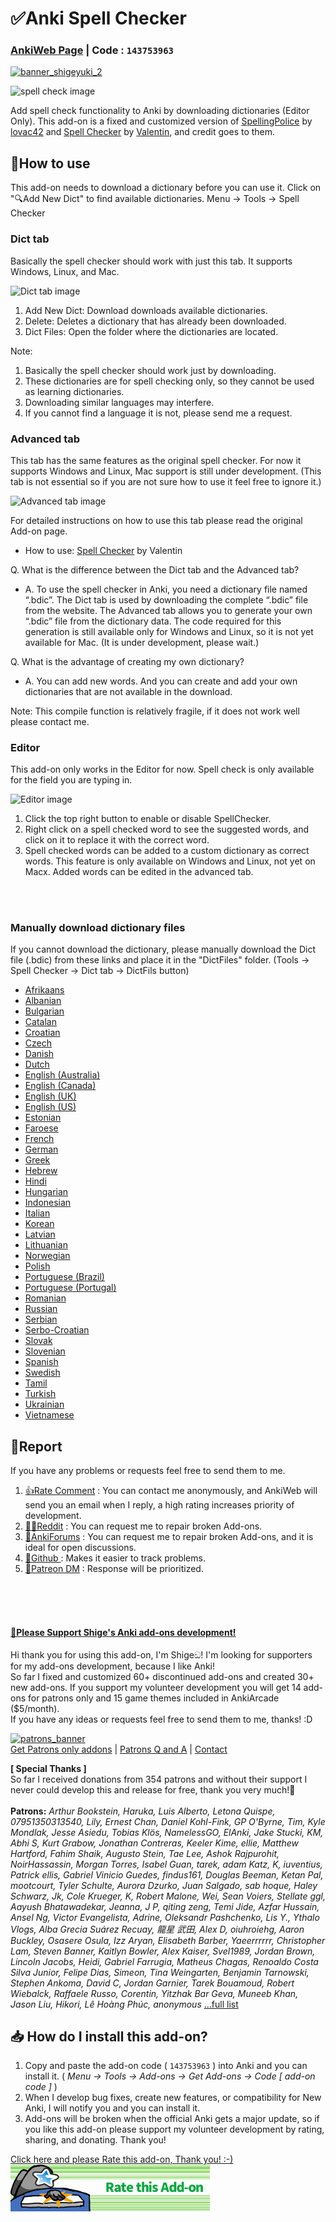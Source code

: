 # ✅️Anki Spell Checker


### [AnkiWeb Page](https://ankiweb.net/shared/info/143753963) | Code : `143753963`

<!-- Customized -->
[![banner_shigeyuki_2](https://github.com/shigeyukey/Pokemanki-Gold/assets/124401518/8408c164-e95c-4e40-98c1-393b03e04bcb)](https://www.reddit.com/user/Shige-yuki)


![spell check image](https://shigeyukey.github.io/shige-addons-wiki/images/AnkiSpellChecker/04.png)


 Add spell check functionality to Anki by downloading dictionaries (Editor Only). This add-on is a fixed and customized version of <a href="https://github.com/lovac42/SpellingPolice" target="_blank">SpellingPolice</a> by <a href="https://github.com/lovac42" target="_blank">lovac42</a> and <a href="https://github.com/ValentinSchmitz/spell-checker" target="_blank">Spell Checker</a> by <a href="https://github.com/ValentinSchmitz" target="_blank">Valentin</a>, and credit goes to them.


## 📖How to use

This add-on needs to download a dictionary before you can use it. Click on "🔍️Add New Dict" to find available dictionaries. Menu -> Tools -> Spell Checker

### Dict tab

Basically the spell checker should work with just this tab. It supports Windows, Linux, and Mac.

![Dict tab image](https://shigeyukey.github.io/shige-addons-wiki/images/AnkiSpellChecker/01.png)

1. Add New Dict: Download downloads available dictionaries.
2. Delete: Deletes a dictionary that has already been downloaded.
3. Dict Files: Open the folder where the dictionaries are located.

Note:
1. Basically the spell checker should work just by downloading.
1. These dictionaries are for spell checking only, so they cannot be used as learning dictionaries.
1. Downloading similar languages may interfere.
1. If you cannot find a language it is not, please send me a request.

### Advanced tab

This tab has the same features as the original spell checker. For now it supports Windows and Linux, Mac support is still under development. (This tab is not essential so if you are not sure how to use it feel free to ignore it.)

![Advanced tab image](https://shigeyukey.github.io/shige-addons-wiki/images/AnkiSpellChecker/02.png)

For detailed instructions on how to use this tab please read the original Add-on page.
 * How to use: <a href="https://github.com/ValentinSchmitz/spell-checker?tab=readme-ov-file#spell-checker-for-anki" target="_blank">Spell Checker</a> by Valentin</a>


Q. What is the difference between the Dict tab and the Advanced tab?<br>
* A. To use the spell checker in Anki, you need a dictionary file named “.bdic”. The Dict tab is used by downloading the complete “.bdic” file from the website. The Advanced tab allows you to generate your own “.bdic” file from the dictionary data. The code required for this generation is still available only for Windows and Linux, so it is not yet available for Mac. (It is under development, please wait.)<br>

Q. What is the advantage of creating my own dictionary?<br>
* A. You can add new words. And you can create and add your own dictionaries that are not available in the download.<br>

Note: This compile function is relatively fragile, if it does not work well please contact me.

### Editor

This add-on only works in the Editor for now. Spell check is only available for the field you are typing in.

![Editor image](https://shigeyukey.github.io/shige-addons-wiki/images/AnkiSpellChecker/05.png)

1. Click the top right button to enable or disable SpellChecker.
1. Right click on a spell checked word to see the suggested words, and click on it to replace it with the correct word.
1. Spell checked words can be added to a custom dictionary as correct words. This feature is only available on Windows and Linux, not yet on Macx. Added words can be edited in the advanced tab.

<br><br>

### Manually download dictionary files

If you cannot download the dictionary, please manually download the Dict file (.bdic) from these links and place it in the "DictFiles" folder. (Tools -> Spell Checker -> Dict tab -> DictFils button)

<ul>
  <li><a href="https://raw.githubusercontent.com/shigeyukey/third_party_hunspell_dictionaries/master/af-ZA-3-0.bdic">Afrikaans</a></li>
  <li><a href="https://raw.githubusercontent.com/shigeyukey/third_party_hunspell_dictionaries/master/sq-3-0.bdic">Albanian</a></li>
  <li><a href="https://raw.githubusercontent.com/shigeyukey/third_party_hunspell_dictionaries/master/bg-BG-3-0.bdic">Bulgarian</a></li>
  <li><a href="https://raw.githubusercontent.com/shigeyukey/third_party_hunspell_dictionaries/master/ca-ES-3-0.bdic">Catalan</a></li>
  <li><a href="https://raw.githubusercontent.com/shigeyukey/third_party_hunspell_dictionaries/master/hr-HR-3-0.bdic">Croatian</a></li>
  <li><a href="https://raw.githubusercontent.com/shigeyukey/third_party_hunspell_dictionaries/master/cs-CZ-3-0.bdic">Czech</a></li>
  <li><a href="https://raw.githubusercontent.com/shigeyukey/third_party_hunspell_dictionaries/master/da-DK-3-0.bdic">Danish</a></li>
  <li><a href="https://raw.githubusercontent.com/shigeyukey/third_party_hunspell_dictionaries/master/nl-NL-3-0.bdic">Dutch</a></li>
  <li><a href="https://raw.githubusercontent.com/shigeyukey/third_party_hunspell_dictionaries/master/en-AU-3-0.bdic">English (Australia)</a></li>
  <li><a href="https://raw.githubusercontent.com/shigeyukey/third_party_hunspell_dictionaries/master/en-CA-3-0.bdic">English (Canada)</a></li>
  <li><a href="https://raw.githubusercontent.com/shigeyukey/third_party_hunspell_dictionaries/master/en-GB-3-0.bdic">English (UK)</a></li>
  <li><a href="https://raw.githubusercontent.com/shigeyukey/third_party_hunspell_dictionaries/master/en-US-3-0.bdic">English (US)</a></li>
  <li><a href="https://raw.githubusercontent.com/shigeyukey/third_party_hunspell_dictionaries/master/et-EE-3-0.bdic">Estonian</a></li>
  <li><a href="https://raw.githubusercontent.com/shigeyukey/third_party_hunspell_dictionaries/master/fo-FO-3-0.bdic">Faroese</a></li>
  <li><a href="https://raw.githubusercontent.com/shigeyukey/third_party_hunspell_dictionaries/master/fr-FR-3-0.bdic">French</a></li>
  <li><a href="https://raw.githubusercontent.com/shigeyukey/third_party_hunspell_dictionaries/master/de-DE-3-0.bdic">German</a></li>
  <li><a href="https://raw.githubusercontent.com/shigeyukey/third_party_hunspell_dictionaries/master/el-GR-3-0.bdic">Greek</a></li>
  <li><a href="https://raw.githubusercontent.com/shigeyukey/third_party_hunspell_dictionaries/master/he-IL-3-0.bdic">Hebrew</a></li>
  <li><a href="https://raw.githubusercontent.com/shigeyukey/third_party_hunspell_dictionaries/master/hi-IN-3-0.bdic">Hindi</a></li>
  <li><a href="https://raw.githubusercontent.com/shigeyukey/third_party_hunspell_dictionaries/master/hu-HU-3-0.bdic">Hungarian</a></li>
  <li><a href="https://raw.githubusercontent.com/shigeyukey/third_party_hunspell_dictionaries/master/id-ID-3-0.bdic">Indonesian</a></li>
  <li><a href="https://raw.githubusercontent.com/shigeyukey/third_party_hunspell_dictionaries/master/it-IT-3-0.bdic">Italian</a></li>
  <li><a href="https://raw.githubusercontent.com/shigeyukey/third_party_hunspell_dictionaries/master/ko-3-0.bdic">Korean</a></li>
  <li><a href="https://raw.githubusercontent.com/shigeyukey/third_party_hunspell_dictionaries/master/lv-LV-3-0.bdic">Latvian</a></li>
  <li><a href="https://raw.githubusercontent.com/shigeyukey/third_party_hunspell_dictionaries/master/lt-LT-3-0.bdic">Lithuanian</a></li>
  <li><a href="https://raw.githubusercontent.com/shigeyukey/third_party_hunspell_dictionaries/master/nb-NO-3-0.bdic">Norwegian</a></li>
  <li><a href="https://raw.githubusercontent.com/shigeyukey/third_party_hunspell_dictionaries/master/pl-PL-3-0.bdic">Polish</a></li>
  <li><a href="https://raw.githubusercontent.com/shigeyukey/third_party_hunspell_dictionaries/master/pt-BR-3-0.bdic">Portuguese (Brazil)</a></li>
  <li><a href="https://raw.githubusercontent.com/shigeyukey/third_party_hunspell_dictionaries/master/pt-PT-3-0.bdic">Portuguese (Portugal)</a></li>
  <li><a href="https://raw.githubusercontent.com/shigeyukey/third_party_hunspell_dictionaries/master/ro-RO-3-0.bdic">Romanian</a></li>
  <li><a href="https://raw.githubusercontent.com/shigeyukey/third_party_hunspell_dictionaries/master/ru-RU-3-0.bdic">Russian</a></li>
  <li><a href="https://raw.githubusercontent.com/shigeyukey/third_party_hunspell_dictionaries/master/sr-3-0.bdic">Serbian</a></li>
  <li><a href="https://raw.githubusercontent.com/shigeyukey/third_party_hunspell_dictionaries/master/sh-3-0.bdic">Serbo-Croatian</a></li>
  <li><a href="https://raw.githubusercontent.com/shigeyukey/third_party_hunspell_dictionaries/master/sk-SK-3-0.bdic">Slovak</a></li>
  <li><a href="https://raw.githubusercontent.com/shigeyukey/third_party_hunspell_dictionaries/master/sl-SI-3-0.bdic">Slovenian</a></li>
  <li><a href="https://raw.githubusercontent.com/shigeyukey/third_party_hunspell_dictionaries/master/es-ES-3-0.bdic">Spanish</a></li>
  <li><a href="https://raw.githubusercontent.com/shigeyukey/third_party_hunspell_dictionaries/master/sv-SE-3-0.bdic">Swedish</a></li>
  <li><a href="https://raw.githubusercontent.com/shigeyukey/third_party_hunspell_dictionaries/master/ta-IN-3-0.bdic">Tamil</a></li>
  <li><a href="https://raw.githubusercontent.com/shigeyukey/third_party_hunspell_dictionaries/master/tr-TR-4-0.bdic">Turkish</a></li>
  <li><a href="https://raw.githubusercontent.com/shigeyukey/third_party_hunspell_dictionaries/master/uk-UA-3-0.bdic">Ukrainian</a></li>
  <li><a href="https://raw.githubusercontent.com/shigeyukey/third_party_hunspell_dictionaries/master/vi-VN-3-0.bdic">Vietnamese</a></li>
</ul>


## 🚨Report

If you have any problems or requests feel free to send them to me.

  1. <a href="https://ankiweb.net/shared/review/143753963" target="_blank">👍️Rate Comment</a> : You can contact me anonymously, and AnkiWeb will send you an email when I reply, a high rating increases priority of development.
  2. <a href="https://www.reddit.com/r/Anki/comments/1b0eybn/simple_fix_of_broken_addons_for_the_latest_anki/" target="_blank">👩‍🚀Reddit</a> : You can request me to repair broken Add-ons.
  2. <a href="https://forums.ankiweb.net/t/simple-fix-of-broken-add-ons-for-the-latest-anki-by-shige/41650" target="_blank">🌟AnkiForums</a> : You can request me to repair broken Add-ons, and it is ideal for open discussions.
  3. <a href="https://github.com/shigeyukey/my_addons/issues" target="_blank">🐙Github </a> : Makes it easier to track problems.
  4. <a href="https://www.patreon.com/Shigeyuki" target="_blank">💖Patreon DM</a> : Response will be prioritized.





<br><br><br>

<h4><a href="http://patreon.com/Shigeyuki">💖Please Support Shige's Anki add-ons development!</a></h4>

Hi thank you for using this add-on, I'm Shigeඞ! I'm looking for supporters for my add-ons development, because I like Anki!<br>
So far I fixed and customized 60+ discontinued add-ons and created 30+ new add-ons. If you support my volunteer development you will get 14 add-ons for patrons only and 15 game themes included in AnkiArcade ($5/month).<br>
If you have any ideas or requests feel free to send them to me, thanks! :D


[![patrons_banner](https://shigeyukey.github.io/shige-addons-wiki/images/_promotion/promotion_00.gif)](http://patreon.com/Shigeyuki)<br>
[Get Patrons only addons](https://www.patreon.com/Shigeyuki) | [Patrons Q and A](https://shigeyukey.github.io/shige-addons-wiki/patrons_q_and_a.html) | [Contact](https://shigeyukey.github.io/shige-addons-wiki/contact.html) <br>

**\[ Special Thanks ]** <br>
 So far I received donations from 354 patrons and without their support I never could develop this and release for free, thank you very much!🙏<br><br>
  **Patrons:** *Arthur Bookstein, Haruka, Luis Alberto, Letona Quispe, 07951350313540, Lily, Ernest Chan, Daniel Kohl-Fink, GP O'Byrne, Tim, Kyle Mondlak, Jesse Asiedu, Tobias Klös, NamelessGO, ElAnki, Jake Stucki, KM, Abhi S, Kurt Grabow, Jonathan Contreras, Keeler Kime, ellie, Matthew Hartford, Fahim Shaik, Augusto Stein, Tae Lee, Ashok Rajpurohit, NoirHassassin, Morgan Torres, Isabel Guan, tarek, adam Katz, K, iuventius, Patrick ellis, Gabriel Vinicio Guedes, findus161, Douglas Beeman, Ketan Pal, mootcourt, Tyler Schulte, Aurora Dzurko, Juan Salgado, sab hoque, Haley Schwarz, Jk, Cole Krueger, K, Robert Malone, Wei, Sean Voiers, Stellate ggl, Aayush Bhatawadekar, Jeanna, J P, qiting zeng, Temi Jide, Azfar Hussain, Ansel Ng, Victor Evangelista, Adrine, Oleksandr Pashchenko, Lis Y., Ythalo Vlogs, Alba Grecia Suárez Recuay, 龍星 武田, Alex D, oiuhroiehg, Aaron Buckley, Osasere Osula, Izz Aryan, Elisabeth Barber, Yaeerrrrrr, Christopher Lam, Steven Banner, Kaitlyn Bowler, Alex Kaiser, Svel1989, Jordan Brown, Lincoln Jacobs, Heidi, Gabriel Farrugia, Matheus Chagas, Renoaldo Costa Silva Junior, Felipe Dias, Simeon, Tina Weingarten, Benjamin Tarnowski, Stephen Ankoma, David C, Jordan Garnier, Tarek Bouamoud, Robert Wiebalck, Raffaele Russo, Corentin, Yitzhak Bar Geva, Muneeb Khan, Jason Liu, Hikori, Lê Hoàng Phúc, anonymous* [...full list](https://shigeyukey.github.io/shige-addons-wiki/patrons_credit.html#patrons)



## 📥 How do I install this add-on?
1. Copy and paste the add-on code ( `143753963` )  into Anki and you can install it. ( *Menu -> Tools -> Add-ons -> Get Add-ons -> Code \[ add-on code ]* )
2. When I develop bug fixes, create new features, or compatibility for New Anki, I will notify you and you can install it.
3. Add-ons will be broken when the official Anki gets a major update, so if you like this add-on please support my volunteer development by rating, sharing, and donating. Thank you!

[Click here and please Rate this add-on, Thank you! :-) <br>
 ![Please rate this](https://raw.githubusercontent.com/shigeyukey/my_addons/main/media_files/rate_this.gif)](https://ankiweb.net/shared/review/143753963)
